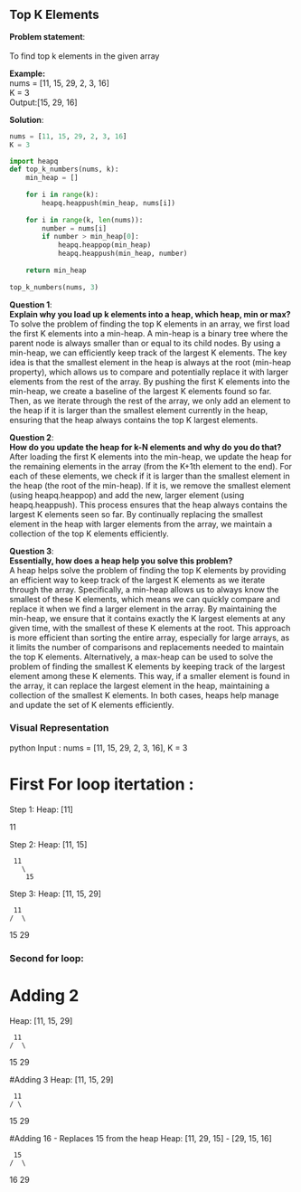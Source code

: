 ## Top K Elements
**Problem statement**:<br>  
To find top k elements in the given array<br>

**Example:**<br>
nums = [11, 15, 29, 2, 3, 16]<br>
K = 3<br>
Output:[15, 29, 16]<br>

**Solution**:<br>
~~~python
nums = [11, 15, 29, 2, 3, 16]
K = 3

import heapq
def top_k_numbers(nums, k):
    min_heap = []
    
    for i in range(k):
        heapq.heappush(min_heap, nums[i])
        
    for i in range(k, len(nums)):
        number = nums[i] 
        if number > min_heap[0]:
            heapq.heappop(min_heap)
            heapq.heappush(min_heap, number)
            
    return min_heap
    
top_k_numbers(nums, 3)
~~~

**Question 1**:<br>
**Explain why you load up k elements into a heap, which heap, min or max?**<br>
To solve the problem of finding the top K elements in an array, we first load the first K elements into a min-heap. A min-heap is a binary tree where the parent node is always smaller than or equal to its child nodes. By using a min-heap, we can efficiently keep track of the largest K elements. The key idea is that the smallest element in the heap is always at the root (min-heap property), which allows us to compare and potentially replace it with larger elements from the rest of the array. By pushing the first K elements into the min-heap, we create a baseline of the largest K elements found so far. Then, as we iterate through the rest of the array, we only add an element to the heap if it is larger than the smallest element currently in the heap, ensuring that the heap always contains the top K largest elements.<br>


**Question 2**:<br>
**How do you update the heap for k-N elements and why do you do that?**<br>
After loading the first K elements into the min-heap, we update the heap for the remaining elements in the array (from the K+1th element to the end). For each of these elements, we check if it is larger than the smallest element in the heap (the root of the min-heap). If it is, we remove the smallest element (using heapq.heappop) and add the new, larger element (using heapq.heappush). This process ensures that the heap always contains the largest K elements seen so far. By continually replacing the smallest element in the heap with larger elements from the array, we maintain a collection of the top K elements efficiently.

**Question 3**:<br>
**Essentially, how does a heap help you solve this problem?**<br>
A heap helps solve the problem of finding the top K elements by providing an efficient way to keep track of the largest K elements as we iterate through the array. Specifically, a min-heap allows us to always know the smallest of these K elements, which means we can quickly compare and replace it when we find a larger element in the array. By maintaining the min-heap, we ensure that it contains exactly the K largest elements at any given time, with the smallest of these K elements at the root. This approach is more efficient than sorting the entire array, especially for large arrays, as it limits the number of comparisons and replacements needed to maintain the top K elements. Alternatively, a max-heap can be used to solve the problem of finding the smallest K elements by keeping track of the largest element among these K elements. This way, if a smaller element is found in the array, it can replace the largest element in the heap, maintaining a collection of the smallest K elements. In both cases, heaps help manage and update the set of K elements efficiently.<br>


### Visual Representation
python
Input : nums = [11, 15, 29, 2, 3, 16], K = 3

# First For loop itertation :

Step 1: Heap: [11]

   11

Step 2: Heap: [11, 15]

     11
       \
        15
    
Step 3: Heap: [11, 15, 29]

     11
    /  \
   15   29



### Second for loop:

# Adding 2
Heap: [11, 15, 29]

     11
    /  \
   15   29


#Adding 3
Heap: [11, 15, 29]

     11
    / \
   15  29

#Adding 16 - Replaces 15 from the heap 
Heap: [11, 29, 15]  - [29, 15, 16]

     15
    /  \
   16   29

